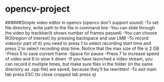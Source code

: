 # opencv-project
######Simple video editor in opencv (opencv don't support sound)
-To set file directory, write path to the file in command line
-You can slide through the video by trackbar(it shows number of frames passed)
-You can choose ROI(region of interest) by pressing backspace and use LMB
-To record video(or part of it) you need to press 1 to select recording start time and press 2 to select recording stop time. Notice that the max size of file is 2 GB
-Press 5 to save current frame
-Space for pause
-Press 7 to increase speed of video and 8 to slow it down
-If you have launched a video stream, you can record it multiple times, but make sure files in the folder (in the same directory as .cpp file) are saved, because they'll be rewritten!
-To exit main tab press ESC (to close cropped tab press q)
